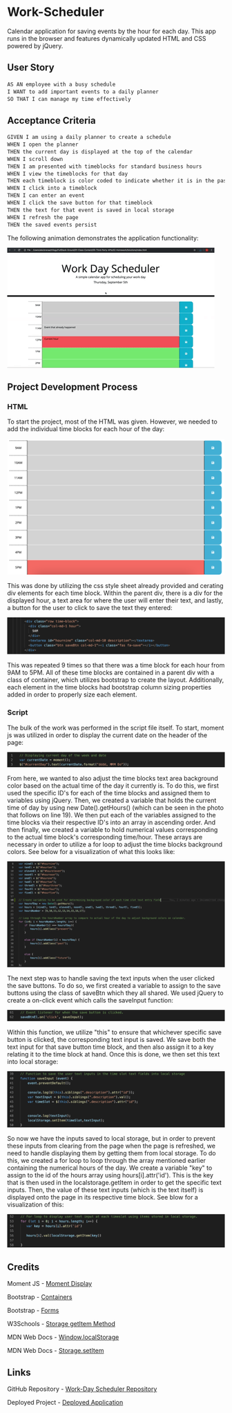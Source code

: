 # Work-Scheduler
Calendar application for saving events by the hour for each day. This app runs in the browser and features dynamically updated HTML and CSS powered by jQuery.

## User Story

```md
AS AN employee with a busy schedule
I WANT to add important events to a daily planner
SO THAT I can manage my time effectively
```

## Acceptance Criteria

```md
GIVEN I am using a daily planner to create a schedule
WHEN I open the planner
THEN the current day is displayed at the top of the calendar
WHEN I scroll down
THEN I am presented with timeblocks for standard business hours
WHEN I view the timeblocks for that day
THEN each timeblock is color coded to indicate whether it is in the past, present, or future
WHEN I click into a timeblock
THEN I can enter an event
WHEN I click the save button for that timeblock
THEN the text for that event is saved in local storage
WHEN I refresh the page
THEN the saved events persist
```

The following animation demonstrates the application functionality:

![A user clicks on slots on the color-coded calendar and edits the events.](./Assets/05-third-party-apis-homework-demo.gif)

## Project Development Process

### HTML

To start the project, most of the HTML was given. However, we needed to add the individual time blocks for each hour of the day:

![Time Blocks](./Assets/images/timeblocks.png)

This was done by utilizing the css style sheet already provided and cerating div elements for each time block. Within the parent div, there is a div for the displayed hour, a text area for where the user will enter their text, and lastly, a button for the user to click to save the text they entered:

![HTML Time Block](./Assets/images/htmlTimeblocks.png)

This was repeated 9 times so that there was a time block for each hour from 9AM to 5PM. All of these time blocks are contained in a parent div with a class of container, which utilizes bootstrap to create the layout. Additionally, each element in the time blocks had bootstrap column sizing properties added in order to properly size each element. 

### Script

The bulk of the work was performed in the script file itself. To start, moment js was utilized in order to display the current date on the header of the page:

![Moment](./Assets/images/momentjs.png)

From here, we wanted to also adjust the time blocks text area background color based on the actual time of the day it currently is. To do this, we first used the specific ID's for each of the time blocks and assigned them to variables using jQuery. Then, we created a variable that holds the current time of day by using new Date().getHours() (which can be seen in the photo that follows on line 19). We then put each of the variables assigned to the time blocks via their respective ID's into an array in ascending order. And then finally, we created a variable to hold numerical values corresponding to the actual time block's corresponding time/hour. These arrays are necessary in order to utilize a for loop to adjust the time blocks background colors. See below for a visualization of what this looks like:

![Background Color Adjustment](./Assets/images/backgroundcolor.png)

The next step was to handle saving the text inputs when the user clicked the save buttons. To do so, we first created a variable to assign to the save buttons using the class of saveBtn which they all shared. We used jQuery to create a on-click event which calls the saveInput function:

![Save Button](./Assets/images/saveBtn.png)

Within this function, we utilize "this" to ensure that whichever specific save button is clicked, the corresponding text input is saved. We save both the text input for that save button time block, and then also assign it to a key relating it to the time block at hand. Once this is done, we then set this text into local storage:

![Saving Input to Local Storage](./Assets/images/saveInput.png)

So now we have the inputs saved to local storage, but in order to prevent these inputs from clearing from the page when the page is refreshed, we need to handle displaying them by getting them from local storage. To do this, we created a for loop to loop through the array mentioned earlier containing the numerical hours of the day. We create a variable "key" to assign to the id of the hours array using hours[i].attr('id'). This is the key that is then used in the localstorage.getItem in order to get the specific text inputs. Then, the value of these text inputs (which is the text itself) is displayed onto the page in its respective time block. See blow for a visualization of this:

![Getting and Displaying](./Assets/images/getItem.png)


## Credits

Moment JS - [Moment Display](https://momentjs.com/docs/#/displaying/)

Bootstrap - [Containers](https://getbootstrap.com/docs/5.0/layout/containers/)

Bootstrap - [Forms](https://getbootstrap.com/docs/5.0/forms/overview/)

W3Schools - [Storage getItem Method](https://www.w3schools.com/jsref/met_storage_getitem.asp)

MDN Web Docs - [Window.localStorage](https://developer.mozilla.org/en-US/docs/Web/API/Window/localStorage)

MDN Web Docs - [Storage.setItem](https://developer.mozilla.org/en-US/docs/Web/API/Storage/setItem)

## Links

GitHub Repository - [Work-Day Scheduler Repository](https://github.com/ktrudickm/Work-Scheduler "Work Day Scheduler Repository")

Deployed Project - [Deployed Application](https://ktrudickm.github.io/Work-Scheduler/ "Deployed Application")